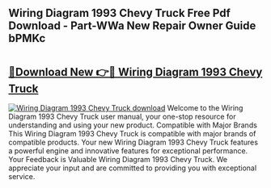 ## Wiring Diagram 1993 Chevy Truck Free Pdf Download - Part-WWa New Repair Owner Guide bPMKc

# <h2><a href="http://dfs8uwg.blite.top/?on=Wiring+Diagram+1993+Chevy+Truck">🔗Download New 👉🔴 Wiring Diagram 1993 Chevy Truck</a></h2>

[![Wiring Diagram 1993 Chevy Truck download](https://i.imgur.com/lujVjoI.png)](http://dfs8uwg.blite.top/?on=Wiring+Diagram+1993+Chevy+Truck)
Welcome to the Wiring Diagram 1993 Chevy Truck user manual, your one-stop resource for understanding and using your new product. Compatible with Major Brands This Wiring Diagram 1993 Chevy Truck is compatible with major brands of compatible products. Your new Wiring Diagram 1993 Chevy Truck features a powerful engine and innovative features for exceptional performance. Your Feedback is Valuable Wiring Diagram 1993 Chevy Truck. We appreciate your input and are committed to providing you with exceptional service.
